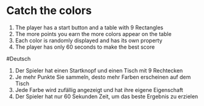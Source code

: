 # Catch the colors

1) The player has a start button and a table with 9 Rectangles
2) The more points you earn the more colors appear on the table
3) Each color is randomly displayed and has its own property
4) The player has only 60 seconds to make the best score

#Deutsch

1) Der Spieler hat einen Startknopf und einen Tisch mit 9 Rechtecken
2) Je mehr Punkte Sie sammeln, desto mehr Farben erscheinen auf dem Tisch
3) Jede Farbe wird zufällig angezeigt und hat ihre eigene Eigenschaft
4) Der Spieler hat nur 60 Sekunden Zeit, um das beste Ergebnis zu erzielen
